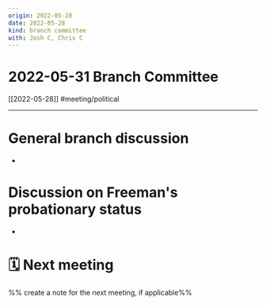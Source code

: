 ```yaml
---
origin: 2022-05-28
date: 2022-05-28
kind: branch committee
with: Josh C, Chris C
---
```

# 2022-05-31 Branch Committee
[[2022-05-28]]
#meeting/political 

---
# General branch discussion
- 

# Discussion on Freeman's probationary status
- 

# 🗓 Next meeting
%% create a note for the next meeting, if applicable%%
